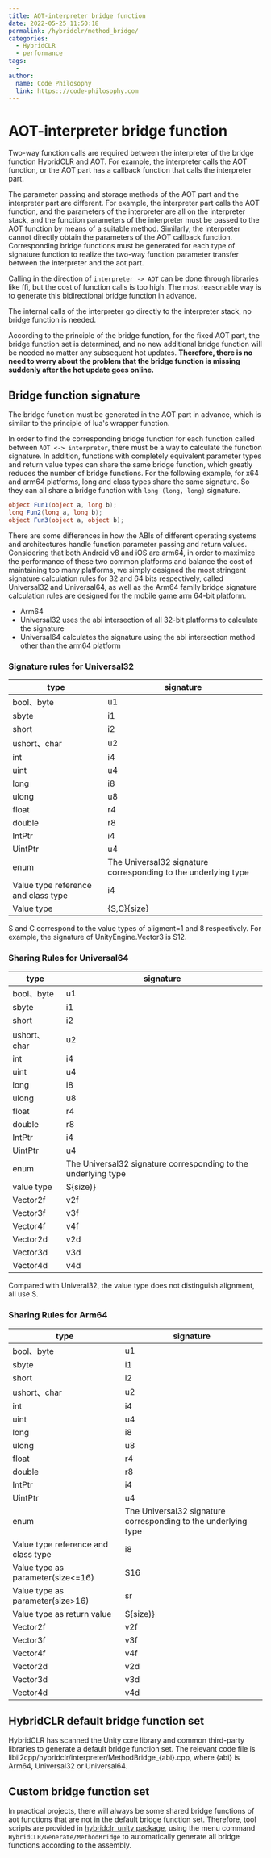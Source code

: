```yaml
---
title: AOT-interpreter bridge function
date: 2022-05-25 11:50:18
permalink: /hybridclr/method_bridge/
categories:
  - HybridCLR
  - performance
tags:
  - 
author: 
  name: Code Philosophy
  link: https:://code-philosophy.com
---
```

# AOT-interpreter bridge function

Two-way function calls are required between the interpreter of the bridge function HybridCLR and AOT. For example, the interpreter calls the AOT function, or the AOT part has a callback function that calls the interpreter part.

The parameter passing and storage methods of the AOT part and the interpreter part are different. For example, the interpreter part calls the AOT function, and the parameters of the interpreter are all on the interpreter stack, and the function parameters of the interpreter must be passed to the AOT function by means of a suitable method. Similarly, the interpreter cannot directly obtain the parameters of the AOT callback function. Corresponding bridge functions must be generated for each type of signature function to realize the two-way function parameter transfer between the interpreter and the aot part.

Calling in the direction of `interpreter -> AOT` can be done through libraries like ffi, but the cost of function calls is too high. The most reasonable way is to generate this bidirectional bridge function in advance.

The internal calls of the interpreter go directly to the interpreter stack, no bridge function is needed.

According to the principle of the bridge function, for the fixed AOT part, the bridge function set is determined, and no new additional bridge function will be needed no matter any subsequent hot updates. **Therefore, there is no need to worry about the problem that the bridge function is missing suddenly after the hot update goes online.**

## Bridge function signature

The bridge function must be generated in the AOT part in advance, which is similar to the principle of lua's wrapper function.

In order to find the corresponding bridge function for each function called between `AOT <-> interpreter`, there must be a way to calculate the function signature. In addition, functions with completely equivalent parameter types and return value types can share the same bridge function, which greatly reduces the number of bridge functions. For the following example, for x64 and arm64 platforms, long and class types share the same signature. So they can all share a bridge function with `long (long, long)` signature.

```csharp
object Fun1(object a, long b);
long Fun2(long a, long b);
object Fun3(object a, object b);
```

There are some differences in how the ABIs of different operating systems and architectures handle function parameter passing and return values. Considering that both Android v8 and iOS are arm64, in order to maximize the performance of these two common platforms and balance the cost of maintaining too many platforms, we simply designed the most stringent signature calculation rules for 32 and 64 bits respectively, called Universal32 and Universal64, as well as the Arm64 family bridge signature calculation rules are designed for the mobile game arm 64-bit platform.

- Arm64
- Universal32 uses the abi intersection of all 32-bit platforms to calculate the signature
- Universal64 calculates the signature using the abi intersection method other than the arm64 platform

### Signature rules for Universal32

| type | signature|
|-|-|
|bool、byte| u1|
|sbyte |i1|
|short |i2|
|ushort、char| u2|
|int |i4|
|uint |u4|
|long |i8|
|ulong |u8|
|float |r4|
|double |r8|
|IntPtr |i4|
|UintPtr |u4|
|enum |The Universal32 signature corresponding to the underlying type|
|Value type reference and class type |i4|
|Value type |{S,C}{size}|

S and C correspond to the value types of aligment=1 and 8 respectively. For example, the signature of UnityEngine.Vector3 is S12.

### Sharing Rules for Universal64

| type | signature|
|-|-|
|bool、byte| u1|
|sbyte |i1|
|short |i2|
|ushort、char| u2|
|int |i4|
|uint |u4|
|long |i8|
|ulong |u8|
|float |r4|
|double |r8|
|IntPtr |i4|
|UintPtr |u4|
|enum |The Universal32 signature corresponding to the underlying type|
|value type|S{size)}|
|Vector2f|v2f|
|Vector3f|v3f|
|Vector4f|v4f|
|Vector2d|v2d|
|Vector3d|v3d|
|Vector4d|v4d|

Compared with Univeral32, the value type does not distinguish alignment, all use S.

### Sharing Rules for Arm64

| type | signature|
|-|-|
|bool、byte| u1|
|sbyte |i1|
|short |i2|
|ushort、char| u2|
|int |i4|
|uint |u4|
|long |i8|
|ulong |u8|
|float |r4|
|double |r8|
|IntPtr |i4|
|UintPtr |u4|
|enum |The Universal32 signature corresponding to the underlying type|
|Value type reference and class type |i8|
|Value type as parameter(size<=16) |S16|
|Value type as parameter(size>16) |sr|
|Value type as return value|S{size)}|
|Vector2f|v2f|
|Vector3f|v3f|
|Vector4f|v4f|
|Vector2d|v2d|
|Vector3d|v3d|
|Vector4d|v4d|


## HybridCLR default bridge function set

HybridCLR has scanned the Unity core library and common third-party libraries to generate a default bridge function set. The relevant code file is libil2cpp/hybridclr/interpreter/MethodBridge_{abi}.cpp, where {abi} is Arm64, Universal32 or Universal64.

## Custom bridge function set

In practical projects, there will always be some shared bridge functions of aot functions that are not in the default bridge function set. Therefore, tool scripts are provided in [hybridclr_unity package](/en/hybridclr/hybridclr_unity/), using the menu command `HybridCLR/Generate/MethodBridge` to automatically generate all bridge functions according to the assembly.

